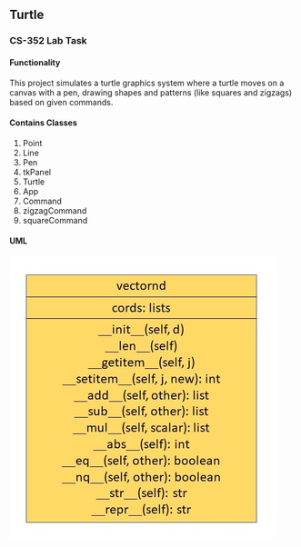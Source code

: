 ## Turtle
### CS-352 Lab Task

#### Functionality
This project simulates a turtle graphics system where a turtle moves on a canvas with a pen, drawing shapes and patterns (like squares and zigzags) based on given commands.

#### Contains Classes
1. Point  
2. Line  
3. Pen  
4. tkPanel
5. Turtle
6. App
7. Command
9. zigzagCommand
10. squareCommand

#### UML
![UML Diagram](UML.jpg)

